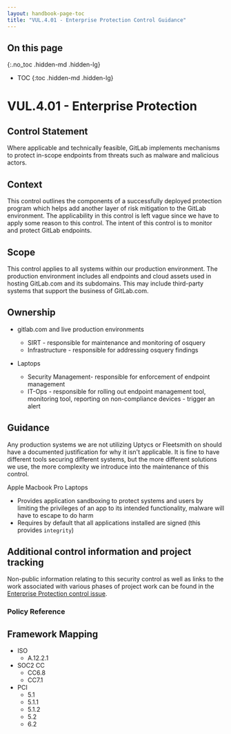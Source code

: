 ```yaml
---
layout: handbook-page-toc
title: "VUL.4.01 - Enterprise Protection Control Guidance"
---
```


## On this page
{:.no_toc .hidden-md .hidden-lg}

- TOC
{:toc .hidden-md .hidden-lg}

# VUL.4.01 - Enterprise Protection

## Control Statement

Where applicable and technically feasible, GitLab implements mechanisms to protect in-scope endpoints from threats such as malware and malicious actors.

## Context

This control outlines the components of a successfully deployed protection program which helps add another layer of risk mitigation to the GitLab environment. The applicability in this control is left vague since we have to apply some reason to this control. The intent of this control is to monitor and protect GitLab endpoints.

## Scope

This control applies to all systems within our production environment. The production environment includes all endpoints and cloud assets used in hosting GitLab.com and its subdomains. This may include third-party systems that support the business of GitLab.com.


## Ownership

* gitlab.com and live production environments
  * SIRT - responsible for maintenance and monitoring of osquery
  * Infrastructure - responsible for addressing osquery findings

* Laptops
  * Security Management- responsible for enforcement of endpoint management
  * IT-Ops - responsible for rolling out endpoint management tool, monitoring tool, reporting on non-compliance devices - trigger an alert

## Guidance

Any production systems we are not utilizing Uptycs or Fleetsmith on should have a documented justification for why it isn't applicable. It is fine to have different tools securing different systems, but the more different solutions we use, the more complexity we introduce into the maintenance of this control.

Apple Macbook Pro Laptops
* Provides application sandboxing to protect systems and users by limiting the privileges of an app to its intended functionality, malware will have to escape to do harm
* Requires by default that all applications installed are signed (this provides `integrity`)

## Additional control information and project tracking

Non-public information relating to this security control as well as links to the work associated with various phases of project work can be found in the [Enterprise Protection control issue](https://gitlab.com/gitlab-com/gl-security/security-assurance/sec-compliance/compliance/issues/942).

### Policy Reference

## Framework Mapping

* ISO
  * A.12.2.1
* SOC2 CC
  * CC6.8
  * CC7.1
* PCI
  * 5.1
  * 5.1.1
  * 5.1.2
  * 5.2
  * 6.2
